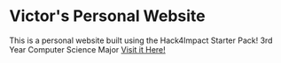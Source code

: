 # Victor's Personal Website
This is a personal website built using the Hack4Impact Starter Pack!
3rd Year Computer Science Major
[Visit it Here!](https://VH571.github.io)
